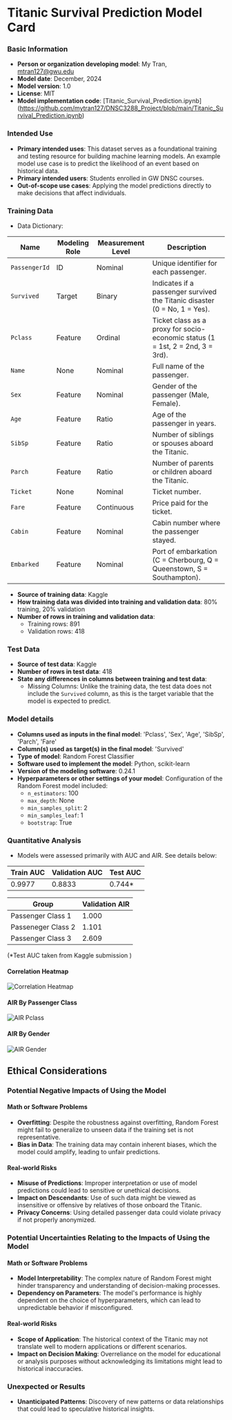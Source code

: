 # Titanic Survival Prediction Model Card

### Basic Information

* **Person or organization developing model**: My Tran, mtran127@gwu.edu
* **Model date**: December, 2024
* **Model version**: 1.0
* **License**: MIT
* **Model implementation code**: [Titanic_Survival_Prediction.ipynb] (https://github.com/mytran127/DNSC3288_Project/blob/main/Titanic_Survival_Prediction.ipynb)
  
### Intended Use
* **Primary intended uses**: This dataset serves as a foundational training and testing resource for building machine learning models. An example model use case is to predict the likelihood of an event based on historical data.
* **Primary intended users**: Students enrolled in GW DNSC courses.
* **Out-of-scope use cases**: Applying the model predictions directly to make decisions that affect individuals.

### Training Data

* Data Dictionary:



| Name         | Modeling Role | Measurement Level | Description                                                        |
|--------------|---------------|-------------------|--------------------------------------------------------------------|
| `PassengerId` | ID            | Nominal           | Unique identifier for each passenger.                              |
| `Survived`    | Target        | Binary            | Indicates if a passenger survived the Titanic disaster (0 = No, 1 = Yes). |
| `Pclass`      | Feature       | Ordinal           | Ticket class as a proxy for socio-economic status (1 = 1st, 2 = 2nd, 3 = 3rd). |
| `Name`        | None          | Nominal           | Full name of the passenger.                                        |
| `Sex`         | Feature       | Nominal           | Gender of the passenger (Male, Female).                            |
| `Age`         | Feature       | Ratio             | Age of the passenger in years.                                     |
| `SibSp`       | Feature       | Ratio             | Number of siblings or spouses aboard the Titanic.                  |
| `Parch`       | Feature       | Ratio             | Number of parents or children aboard the Titanic.                  |
| `Ticket`      | None          | Nominal           | Ticket number.                                                     |
| `Fare`        | Feature       | Continuous        | Price paid for the ticket.                                         |
| `Cabin`       | Feature       | Nominal           | Cabin number where the passenger stayed.                           |
| `Embarked`    | Feature       | Nominal           | Port of embarkation (C = Cherbourg, Q = Queenstown, S = Southampton). |


* **Source of training data**: Kaggle
* **How training data was divided into training and validation data**: 80% training, 20% validation
* **Number of rows in training and validation data**:
  * Training rows: 891
  * Validation rows: 418

### Test Data
* **Source of test data**: Kaggle
* **Number of rows in test data**: 418
* **State any differences in columns between training and test data**:
  * Missing Columns: Unlike the training data, the test data does not include the `Survived` column, as this is the target variable that the model is expected to predict.

### Model details
* **Columns used as inputs in the final model**: 'Pclass',
       'Sex', 'Age', 'SibSp', 'Parch', 'Fare'
* **Column(s) used as target(s) in the final model**: 'Survived'
* **Type of model**: Random Forest Classifier
* **Software used to implement the model**: Python, scikit-learn
* **Version of the modeling software**: 0.24.1
* **Hyperparameters or other settings of your model**:
  Configuration of the Random Forest model included:
  - `n_estimators`: 100
  - `max_depth`: None
  - `min_samples_split`: 2
  - `min_samples_leaf`: 1
  - `bootstrap`: True


### Quantitative Analysis

* Models were assessed primarily with AUC and AIR. See details below:

| Train AUC | Validation AUC | Test AUC |
| ------ | ------- | -------- |
| 0.9977 | 0.8833  | 0.744* |


| Group | Validation AIR |
|-------|-----|
| Passenger Class 1 | 1.000 |
| Passeneger Class 2 | 1.101 |
| Passenger Class 3 | 2.609 |


(*Test AUC taken from Kaggle submission )

#### Correlation Heatmap
![Correlation Heatmap](Correlation_heatmap.png)


#### AIR By Passenger Class
![AIR Pclass](air_pclass.png)


#### AIR By Gender
![AIR Gender](air_sex.png)


## Ethical Considerations

### Potential Negative Impacts of Using the Model

#### Math or Software Problems
* **Overfitting**: Despite the robustness against overfitting, Random Forest might fail to generalize to unseen data if the training set is not representative.
* **Bias in Data**: The training data may contain inherent biases, which the model could amplify, leading to unfair predictions.

#### Real-world Risks
* **Misuse of Predictions**: Improper interpretation or use of model predictions could lead to sensitive or unethical decisions.
* **Impact on Descendants**: Use of such data might be viewed as insensitive or offensive by relatives of those onboard the Titanic.
* **Privacy Concerns**: Using detailed passenger data could violate privacy if not properly anonymized.

### Potential Uncertainties Relating to the Impacts of Using the Model

#### Math or Software Problems
* **Model Interpretability**: The complex nature of Random Forest might hinder transparency and understanding of decision-making processes.
* **Dependency on Parameters**: The model's performance is highly dependent on the choice of hyperparameters, which can lead to unpredictable behavior if misconfigured.

#### Real-world Risks
* **Scope of Application**: The historical context of the Titanic may not translate well to modern applications or different scenarios.
* **Impact on Decision Making**: Overreliance on the model for educational or analysis purposes without acknowledging its limitations might lead to historical inaccuracies.

### Unexpected or Results
* **Unanticipated Patterns**: Discovery of new patterns or data relationships that could lead to speculative historical insights.

